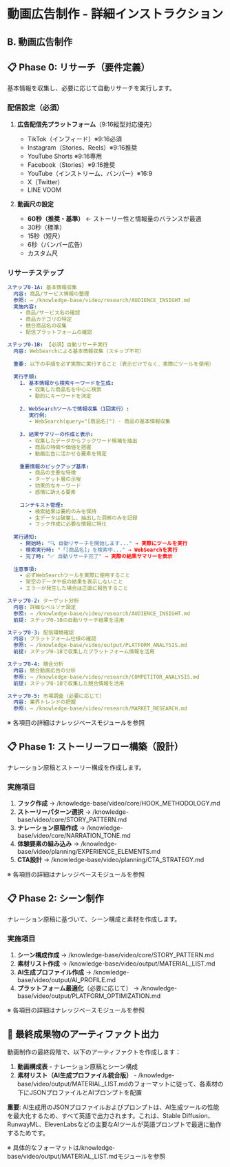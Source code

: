 # 動画広告制作 - 詳細インストラクション

## B. 動画広告制作

## 📋 Phase 0: リサーチ（要件定義）

基本情報を収集し、必要に応じて自動リサーチを実行します。

### 配信設定（必須）
1. **広告配信先プラットフォーム**（9:16縦型対応優先）
   - TikTok（インフィード）※9:16必須
   - Instagram（Stories、Reels）※9:16推奨
   - YouTube Shorts ※9:16専用
   - Facebook（Stories）※9:16推奨
   - YouTube（インストリーム、バンパー）※16:9
   - X（Twitter）
   - LINE VOOM
   
2. **動画尺の設定**
   - **60秒（推奨・基準）** ← ストーリー性と情報量のバランスが最適
   - 30秒（標準）
   - 15秒（短尺）
   - 6秒（バンパー広告）
   - カスタム尺

### リサーチステップ
```yaml
ステップ0-1A: 基本情報収集
  内容: 商品/サービス情報の整理
  参照: → /knowledge-base/video/research/AUDIENCE_INSIGHT.md
  実施内容:
    - 商品/サービス名の確認
    - 商品カテゴリの特定
    - 競合商品名の収集
    - 配信プラットフォームの確認

ステップ0-1B: 【必須】自動リサーチ実行
  内容: WebSearchによる基本情報収集（スキップ不可）
  
  重要: 以下の手順を必ず実際に実行すること（表示だけでなく、実際にツールを使用）
  
  実行手順:
    1. 基本情報から検索キーワードを生成:
       - 収集した商品名を中心に検索
       - 動的にキーワードを決定
    
    2. WebSearchツールで情報収集（1回実行）:
       実行例:
       - WebSearch(query="[商品名]") - 商品の基本情報収集
    
    3. 結果サマリーの作成と表示:
       - 収集したデータからフックワード候補を抽出
       - 商品の特徴や価値を把握
       - 動画広告に活かせる要素を特定
    
    重要情報のピックアップ基準:
       - 商品の主要な特徴
       - ターゲット層の示唆
       - 効果的なキーワード
       - 感情に訴える要素
    
    コンテキスト管理:
       - 検索結果は要約のみを保持
       - 生データは破棄し、抽出した洞察のみを記録
       - フック作成に必要な情報に特化
  
  実行通知:
    - 開始時: "🔍 自動リサーチを開始します..." → 実際にツールを実行
    - 検索実行時: "「[商品名]」を検索中..." → WebSearchを実行
    - 完了時: "✅ 自動リサーチ完了" → 実際の結果サマリーを表示
  
  注意事項:
    - 必ずWebSearchツールを実際に使用すること
    - 架空のデータや仮の結果を表示しないこと
    - エラーが発生した場合は正直に報告すること

ステップ0-2: ターゲット分析
  内容: 詳細なペルソナ設定
  参照: → /knowledge-base/video/research/AUDIENCE_INSIGHT.md
  前提: ステップ0-1Bの自動リサーチ結果を活用

ステップ0-3: 配信環境確認
  内容: プラットフォーム仕様の確認
  参照: → /knowledge-base/video/output/PLATFORM_ANALYSIS.md
  前提: ステップ0-1Bで収集したプラットフォーム情報を活用

ステップ0-4: 競合分析
  内容: 競合動画広告の分析
  参照: → /knowledge-base/video/research/COMPETITOR_ANALYSIS.md
  前提: ステップ0-1Bで収集した競合情報を活用

ステップ0-5: 市場調査（必要に応じて）
  内容: 業界トレンドの把握
  参照: → /knowledge-base/video/research/MARKET_RESEARCH.md
```

※ 各項目の詳細はナレッジベースモジュールを参照



## 📋 Phase 1: ストーリーフロー構築（設計）

ナレーション原稿とストーリー構成を作成します。

### 実施項目
1. **フック作成** → /knowledge-base/video/core/HOOK_METHODOLOGY.md
2. **ストーリーパターン選択** → /knowledge-base/video/core/STORY_PATTERN.md
3. **ナレーション原稿作成** → /knowledge-base/video/core/NARRATION_TONE.md
4. **体験要素の組み込み** → /knowledge-base/video/planning/EXPERIENCE_ELEMENTS.md
5. **CTA設計** → /knowledge-base/video/planning/CTA_STRATEGY.md

※ 各項目の詳細はナレッジベースモジュールを参照


## 📋 Phase 2: シーン制作

ナレーション原稿に基づいて、シーン構成と素材を作成します。

### 実施項目
1. **シーン構成作成** → /knowledge-base/video/core/STORY_PATTERN.md
2. **素材リスト作成** → /knowledge-base/video/output/MATERIAL_LIST.md
3. **AI生成プロファイル作成** → /knowledge-base/video/output/AI_PROFILE.md
4. **プラットフォーム最適化**（必要に応じて） → /knowledge-base/video/output/PLATFORM_OPTIMIZATION.md

※ 各項目の詳細はナレッジベースモジュールを参照

## 📝 最終成果物のアーティファクト出力

動画制作の最終段階で、以下のアーティファクトを作成します：

1. **動画構成表** - ナレーション原稿とシーン構成
2. **素材リスト（AI生成プロファイル統合版）** - /knowledge-base/video/output/MATERIAL_LIST.mdのフォーマットに従って、各素材の下にJSONプロファイルとAIプロンプトを配置

**重要**: AI生成用のJSONプロファイルおよびプロンプトは、AI生成ツールの性能を最大化するため、すべて英語で出力されます。これは、Stable Diffusion、RunwayML、ElevenLabsなどの主要なAIツールが英語プロンプトで最適に動作するためです。

※ 具体的なフォーマットは/knowledge-base/video/output/MATERIAL_LIST.mdモジュールを参照